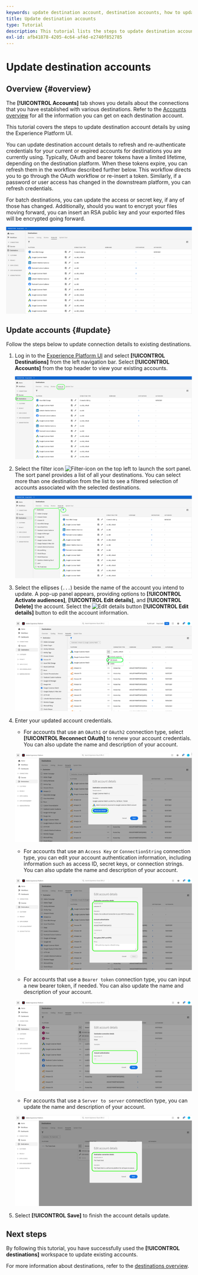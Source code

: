 ```yaml
---
keywords: update destination account, destination accounts, how to update accounts, update destination
title: Update destination accounts
type: Tutorial
description: This tutorial lists the steps to update destination accounts in the Adobe Experience Platform UI
exl-id: afb41878-4205-4c64-af4d-e2740f852785
---
```

# Update destination accounts

## Overview {#overview}

The **[!UICONTROL Accounts]** tab shows you details about the connections that you have established with various destinations. Refer to the [Accounts overview](../ui/destinations-workspace.md#accounts) for all the information you can get on each destination account.

This tutorial covers the steps to update destination account details by using the Experience Platform UI.

You can update destination account details to refresh and re-authenticate credentials for your current or expired accounts for destinations you are currently using. Typically, OAuth and bearer tokens have a limited lifetime, depending on the destination platform. When these tokens expire, you can refresh them in the workflow described further below. This workflow directs you to go through the OAuth workflow or re-insert a token. Similarly, if a password or user access has changed in the downstream platform, you can refresh credentials.

For batch destinations, you can update the access or secret key, if any of those has changed. Additionally, should you want to encrypt your files moving forward, you can insert an RSA public key and your exported files will be encrypted going forward.

![Accounts tab](../assets/ui/update-accounts/destination-accounts.png)

## Update accounts {#update}

Follow the steps below to update connection details to existing destinations.

1. Log in to the [Experience Platform UI](https://platform.adobe.com/) and select **[!UICONTROL Destinations]** from the left navigation bar. Select **[!UICONTROL Accounts]** from the top header to view your existing accounts.

    ![Accounts tab](../assets/ui/update-accounts/accounts-tab.png)

2. Select the filter icon ![Filter-icon](../assets/ui/update-accounts/filter.png) on the top left to launch the sort panel. The sort panel provides a list of all your destinations. You can select more than one destination from the list to see a filtered selection of accounts associated with the selected destinations.

    ![Filter destination accounts](../assets/ui/update-accounts/filter-accounts.png)

3. Select the ellipses (`...`) beside the name of the account you intend to update. A pop-up panel appears, providing options to **[!UICONTROL Activate audiences]**, **[!UICONTROL Edit details]**, and **[!UICONTROL Delete]** the account. Select the ![Edit details button](../assets/ui/workspace/pencil-icon.png) **[!UICONTROL Edit details]** button to edit the account information.

    ![Edit account](../assets/ui/update-accounts/accounts-edit.png)

4. Enter your updated account credentials.
   
   * For accounts that use an `OAuth1` or `OAuth2` connection type, select **[!UICONTROL Reconnect OAuth]** to renew your account credentials. You can also update the name and description of your account.
    
    ![Edit details OAuth](../assets/ui/update-accounts/edit-details-oauth.png)

   * For accounts that use an `Access Key` or `ConnectionString` connection type, you can edit your account authentication information, including information such as access ID, secret keys, or connection strings. You can also update the name and description of your account.

    ![Edit details Access Key](../assets/ui/update-accounts/edit-details-key.png)

    * For accounts that use a `Bearer token` connection type, you can input a new bearer token, if needed. You can also update the name and description of your account.

    ![Edit details Bearer token](../assets/ui/update-accounts/edit-details-bearer.png)

    * For accounts that use a `Server to server` connection type, you can update the name and description of your account.

    ![Edit details Server-to-server](../assets/ui/update-accounts/edit-details-s2s.png)

5. Select **[!UICONTROL Save]** to finish the account details update.

## Next steps

By following this tutorial, you have successfully used the **[!UICONTROL destinations]** workspace to update existing accounts.

For more information about destinations, refer to the [destinations overview](../catalog/overview.md).
